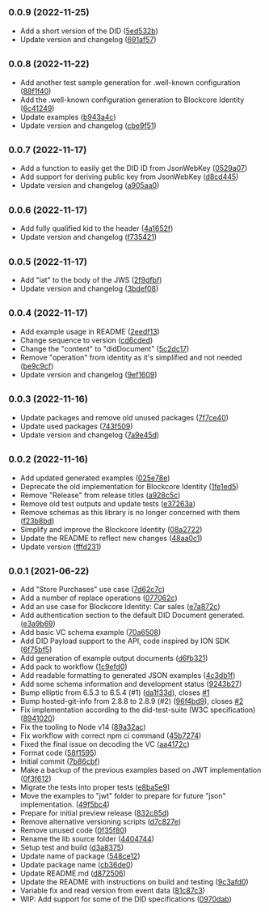 ## <small>0.0.9 (2022-11-25)</small>

* Add a short version of the DID ([5ed532b](https://github.com/block-core/blockcore-identity/commit/5ed532b))
* Update version and changelog ([691af57](https://github.com/block-core/blockcore-identity/commit/691af57))



## <small>0.0.8 (2022-11-22)</small>

* Add another test sample generation for .well-known configuration ([88f1f40](https://github.com/block-core/blockcore-identity/commit/88f1f40))
* Add the .well-known configuration generation to Blockcore Identity ([6c41249](https://github.com/block-core/blockcore-identity/commit/6c41249))
* Update examples ([b943a4c](https://github.com/block-core/blockcore-identity/commit/b943a4c))
* Update version and changelog ([cbe9f51](https://github.com/block-core/blockcore-identity/commit/cbe9f51))



## <small>0.0.7 (2022-11-17)</small>

* Add a function to easily get the DID ID from JsonWebKey ([0529a07](https://github.com/block-core/blockcore-identity/commit/0529a07))
* Add support for deriving public key from JsonWebKey ([d8cd445](https://github.com/block-core/blockcore-identity/commit/d8cd445))
* Update version and changelog ([a905aa0](https://github.com/block-core/blockcore-identity/commit/a905aa0))



## <small>0.0.6 (2022-11-17)</small>

* Add fully qualified kid to the header ([4a1652f](https://github.com/block-core/blockcore-identity/commit/4a1652f))
* Update version and changelog ([f735421](https://github.com/block-core/blockcore-identity/commit/f735421))



## <small>0.0.5 (2022-11-17)</small>

* Add "iat" to the body of the JWS ([2f9dfbf](https://github.com/block-core/blockcore-identity/commit/2f9dfbf))
* Update version and changelog ([3bdef08](https://github.com/block-core/blockcore-identity/commit/3bdef08))



## <small>0.0.4 (2022-11-17)</small>

* Add example usage in README ([2eedf13](https://github.com/block-core/blockcore-identity/commit/2eedf13))
* Change sequence to version ([cd6cded](https://github.com/block-core/blockcore-identity/commit/cd6cded))
* Change the "content" to "didDocument" ([5c2dc17](https://github.com/block-core/blockcore-identity/commit/5c2dc17))
* Remove "operation" from identity as it's simplified and not needed ([be9c9cf](https://github.com/block-core/blockcore-identity/commit/be9c9cf))
* Update version and changelog ([9ef1609](https://github.com/block-core/blockcore-identity/commit/9ef1609))



## <small>0.0.3 (2022-11-16)</small>

* Update packages and remove old unused packages ([7f7ce40](https://github.com/block-core/blockcore-identity/commit/7f7ce40))
* Update used packages ([743f509](https://github.com/block-core/blockcore-identity/commit/743f509))
* Update version and changelog ([7a9e45d](https://github.com/block-core/blockcore-identity/commit/7a9e45d))



## <small>0.0.2 (2022-11-16)</small>

* Add updated generated examples ([025e78e](https://github.com/block-core/blockcore-identity/commit/025e78e))
* Deprecate the old implementation for Blockcore Identity ([1fe1ed5](https://github.com/block-core/blockcore-identity/commit/1fe1ed5))
* Remove "Release" from release titles ([a928c5c](https://github.com/block-core/blockcore-identity/commit/a928c5c))
* Remove old test outputs and update tests ([e37263a](https://github.com/block-core/blockcore-identity/commit/e37263a))
* Remove schemas as this library is no longer concerned with them ([f23b8bd](https://github.com/block-core/blockcore-identity/commit/f23b8bd))
* Simplify and improve the Blockcore Identity ([08a2722](https://github.com/block-core/blockcore-identity/commit/08a2722))
* Update the README to reflect new changes ([48aa0c1](https://github.com/block-core/blockcore-identity/commit/48aa0c1))
* Update version ([fffd231](https://github.com/block-core/blockcore-identity/commit/fffd231))



## <small>0.0.1 (2021-06-22)</small>

* Add "Store Purchases" use case ([7d62c7c](https://github.com/block-core/blockcore-identity/commit/7d62c7c))
* Add a number of replace operations ([077062c](https://github.com/block-core/blockcore-identity/commit/077062c))
* Add an use case for Blockcore Identity: Car sales ([e7a872c](https://github.com/block-core/blockcore-identity/commit/e7a872c))
* Add authentication section to the default DID Document generated. ([e3a9b69](https://github.com/block-core/blockcore-identity/commit/e3a9b69))
* Add basic VC schema example ([70a6508](https://github.com/block-core/blockcore-identity/commit/70a6508))
* Add DID Payload support to the API, code inspired by ION SDK ([6f75bf5](https://github.com/block-core/blockcore-identity/commit/6f75bf5))
* Add generation of example output documents ([d6fb321](https://github.com/block-core/blockcore-identity/commit/d6fb321))
* Add pack to workflow ([1c9efd0](https://github.com/block-core/blockcore-identity/commit/1c9efd0))
* Add readable formatting to generated JSON examples ([4c3db1f](https://github.com/block-core/blockcore-identity/commit/4c3db1f))
* Add some schema information and development status ([9243b27](https://github.com/block-core/blockcore-identity/commit/9243b27))
* Bump elliptic from 6.5.3 to 6.5.4 (#1) ([da1f33d](https://github.com/block-core/blockcore-identity/commit/da1f33d)), closes [#1](https://github.com/block-core/blockcore-identity/issues/1)
* Bump hosted-git-info from 2.8.8 to 2.8.9 (#2) ([96f4bd9](https://github.com/block-core/blockcore-identity/commit/96f4bd9)), closes [#2](https://github.com/block-core/blockcore-identity/issues/2)
* Fix implementation according to the did-test-suite (W3C specification) ([8941020](https://github.com/block-core/blockcore-identity/commit/8941020))
* Fix the tooling to Node v14 ([89a32ac](https://github.com/block-core/blockcore-identity/commit/89a32ac))
* Fix workflow with correct npm ci command ([45b7274](https://github.com/block-core/blockcore-identity/commit/45b7274))
* Fixed the final issue on decoding the VC ([aa4172c](https://github.com/block-core/blockcore-identity/commit/aa4172c))
* Format code ([58f1595](https://github.com/block-core/blockcore-identity/commit/58f1595))
* Initial commit ([7b86cbf](https://github.com/block-core/blockcore-identity/commit/7b86cbf))
* Make a backup of the previous examples based on JWT implementation ([0f3f612](https://github.com/block-core/blockcore-identity/commit/0f3f612))
* Migrate the tests into proper tests ([e8ba5e9](https://github.com/block-core/blockcore-identity/commit/e8ba5e9))
* Move the examples to "jwt" folder to prepare for future "json" implementation. ([49f5bc4](https://github.com/block-core/blockcore-identity/commit/49f5bc4))
* Prepare for initial preview release ([832c85d](https://github.com/block-core/blockcore-identity/commit/832c85d))
* Remove alternative versioning scripts ([d7c827e](https://github.com/block-core/blockcore-identity/commit/d7c827e))
* Remove unused code ([0f35f80](https://github.com/block-core/blockcore-identity/commit/0f35f80))
* Rename the lib source folder ([4404744](https://github.com/block-core/blockcore-identity/commit/4404744))
* Setup test and build ([d3a8375](https://github.com/block-core/blockcore-identity/commit/d3a8375))
* Update name of package ([548ce12](https://github.com/block-core/blockcore-identity/commit/548ce12))
* Update package name ([cb36de0](https://github.com/block-core/blockcore-identity/commit/cb36de0))
* Update README.md ([d872506](https://github.com/block-core/blockcore-identity/commit/d872506))
* Update the README with instructions on build and testing ([9c3afd0](https://github.com/block-core/blockcore-identity/commit/9c3afd0))
* Variable fix and read version from event data ([81c87c3](https://github.com/block-core/blockcore-identity/commit/81c87c3))
* WIP: Add support for some of the DID specifications ([0970dab](https://github.com/block-core/blockcore-identity/commit/0970dab))



